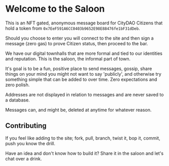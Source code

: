 # Welcome to the Saloon

This is an NFT gated, anonymous message board for CityDAO Citizens that hold a token from ```0x7EeF591A6CC0403b9652E98E88476fe1bF31dDeb```. 

Should you choose to enter you will connect to the site and then sign a message (zero gas) to prove Citizen status, then proceed to the bar.

We have our digital townhalls that are more formal and tied to our identities and reputation. This is the saloon, the informal part of town.

It's goal is to be a fun, positive place to send messages, gossip, share things on your mind you might not want to say 'publicly', and otherwise try something simple that can be added to over time. Zero expectations and zero polish.

Addresses are not displayed in relation to messages and are never saved to a database.

Messages can, and might be, deleted at anytime for whatever reason.

## Contributing

If you feel like adding to the site; fork, pull, branch, twist it, bop it, commit, push you know the drill.

Have an idea and don't know how to build it? Share it in the saloon and let's chat over a drink.
